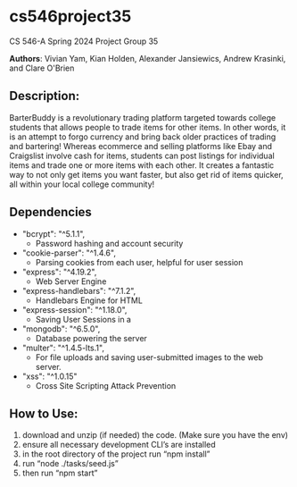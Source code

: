 # cs546project35
CS 546-A Spring 2024 Project Group 35

**Authors**: Vivian Yam, Kian Holden, Alexander Jansiewics, Andrew Krasinki, and Clare O'Brien  

## Description:
BarterBuddy is a revolutionary trading platform targeted towards college students that allows people to trade items for other items. In other words, it is an attempt to forgo currency and bring back older practices of trading and bartering!
Whereas ecommerce and selling platforms like Ebay and Craigslist involve cash for items, students can post listings for individual items and trade one or more items with each other. It creates a fantastic way to not only get items you want faster, but also get rid of items quicker, all within your local college community!

## Dependencies

- "bcrypt": "^5.1.1",
  - Password hashing and account security
- "cookie-parser": "^1.4.6",
  - Parsing cookies from each user, helpful for user session
- "express": "^4.19.2",
  - Web Server Engine
- "express-handlebars": "^7.1.2",
  - Handlebars Engine for HTML
- "express-session": "^1.18.0",
  - Saving User Sessions in a 
- "mongodb": "^6.5.0",
  - Database powering the server
- "multer": "^1.4.5-lts.1",
  - For file uploads and saving user-submitted images to the web server.
- "xss": "^1.0.15"
  - Cross Site Scripting Attack Prevention

## How to Use:

1. download and unzip (if needed) the code. (Make sure you have the env)
2. ensure all necessary development CLI’s are installed
3. in the root directory of the project run “npm install”
4. run “node ./tasks/seed.js”
5. then run “npm start”
